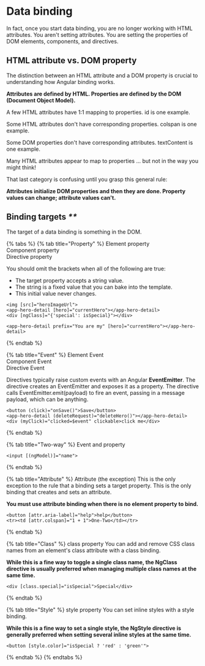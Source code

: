 # Data binding

In fact, once you start data binding, you are no longer working with HTML attributes. You aren't setting attributes. You are setting the properties of DOM elements, components, and directives.

## HTML attribute vs. DOM property

The distinction between an HTML attribute and a DOM property is crucial to understanding how Angular binding works.

**Attributes are defined by HTML. Properties are defined by the DOM \(Document Object Model\).**

A few HTML attributes have 1:1 mapping to properties. id is one example.

Some HTML attributes don't have corresponding properties. colspan is one example.

Some DOM properties don't have corresponding attributes. textContent is one example.

Many HTML attributes appear to map to properties ... but not in the way you might think!

That last category is confusing until you grasp this general rule:

**Attributes initialize DOM properties and then they are done. Property values can change; attribute values can't.**

## Binding targets _\*\*_

The target of a data binding is something in the DOM.

{% tabs %}
{% tab title="Property" %}
Element property  
Component property  
Directive property

You should omit the brackets when all of the following are true:

* The target property accepts a string value.
* The string is a fixed value that you can bake into the template.
* This initial value never changes.

```markup
<img [src]="heroImageUrl">
<app-hero-detail [hero]="currentHero"></app-hero-detail>
<div [ngClass]="{'special': isSpecial}"></div>

<app-hero-detail prefix="You are my" [hero]="currentHero"></app-hero-detail>
```
{% endtab %}

{% tab title="Event" %}
Element Event  
Component Event  
Directive Event

Directives typically raise custom events with an Angular **EventEmitter**. The directive creates an EventEmitter and exposes it as a property. The directive calls EventEmitter.emit\(payload\) to fire an event, passing in a message payload, which can be anything.

```markup
<button (click)="onSave()">Save</button>
<app-hero-detail (deleteRequest)="deleteHero()"></app-hero-detail>
<div (myClick)="clicked=$event" clickable>click me</div>
```
{% endtab %}

{% tab title="Two-way" %}
Event and property

```markup
<input [(ngModel)]="name">
```
{% endtab %}

{% tab title="Attribute" %}
Attribute \(the exception\) This is the only exception to the rule that a binding sets a target property. This is the only binding that creates and sets an attribute.

**You must use attribute binding when there is no element property to bind.**

```markup
<button [attr.aria-label]="help">help</button>
<tr><td [attr.colspan]="1 + 1">One-Two</td></tr>
```
{% endtab %}

{% tab title="Class" %}
class property You can add and remove CSS class names from an element's class attribute with a class binding.

**While this is a fine way to toggle a single class name, the NgClass directive is usually preferred when managing multiple class names at the same time.**

```markup
<div [class.special]="isSpecial">Special</div>
```
{% endtab %}

{% tab title="Style" %}
style property You can set inline styles with a style binding.

**While this is a fine way to set a single style, the NgStyle directive is generally preferred when setting several inline styles at the same time.**

```markup
<button [style.color]="isSpecial ? 'red' : 'green'">
```
{% endtab %}
{% endtabs %}

